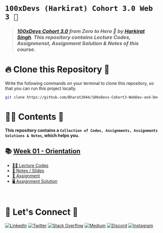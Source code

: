 # **`100xDevs (Harkirat) Cohort 3.0 Web 3 🚀`**

> ### _[100xDevs Cohort 3.0](https://app.100xdevs.com/) from Zero to Hero 🚀 by [Harkirat Singh](https://x.com/kirat_tw). This repository contains Lecture Codes, Assignmenst, Assignment Solution & Notes of this course._

# 🔥 **Clone this Repository** 💫

Write the following commands on your terminal to clone this repository, so that you can run this project locally.

```bash
git clone https://github.com/Bharat2044/100xDevs-Cohort3-WebDev-and-Devops.git
```

# 👨‍💻 **Contents** 👀

**This repository contains a `Collection of Codes, Assignments, Assignments Solutions & Notes`, which helps you.**

## 📚 [Week 01 - Orientation](./Week%2001%20-%20Orientation/)

- [👨‍💻 Lecture Codes](./Week%2001%20-%20Orientation/1.1%20-%20Orientation%20Web3/Lecture%20Codes/)
- [📖 Notes / Slides](./Week%2001%20-%20Orientation/1.1%20-%20Orientation%20Web3/1.1%20-%20Orientation%20Web3%20Notes.md)
- [📝 Assignment](./Week%2001%20-%20Orientation/1.1%20-%20Orientation%20Web3/1.1%20-%20Orientation%20Web3%20Assignment.md)
- [🖥️ Assignment Solution](./Week%2001%20-%20Orientation/1.1%20-%20Orientation%20Web3/Assignment%20Solution/)


<br />

# 🔗 **Let's Connect** 🤝

[![LinkedIn](https://img.shields.io/badge/LinkedIn-%230077B5.svg?logo=linkedin&logoColor=white)](https://www.linkedin.com/in/bharat2044/)
[![Twitter](https://img.shields.io/badge/Twitter-%231DA1F2.svg?logo=Twitter&logoColor=white)](https://twitter.com/bharat__2044)
[![Stack Overflow](https://img.shields.io/badge/-Stackoverflow-FE7A16?logo=stack-overflow&logoColor=white)](https://stackoverflow.com/users/21453213/bharat2044)
<a href='https://medium.com/@Bharat2044' target="_blank"><img alt='Medium' src='https://img.shields.io/badge/Medium-100000?style=plastic&logo=Medium&logoColor=000000&labelColor=475AC7&color=475AC7'/></a>
[![Discord](https://img.shields.io/badge/Discord-%237289DA.svg?logo=discord&logoColor=white)](https://discordapp.com/users/1202345957216231446)
[![Instagram](https://img.shields.io/badge/Instagram-%23E4405F.svg?logo=Instagram&logoColor=white)](https://www.instagram.com/bharat__2044)

